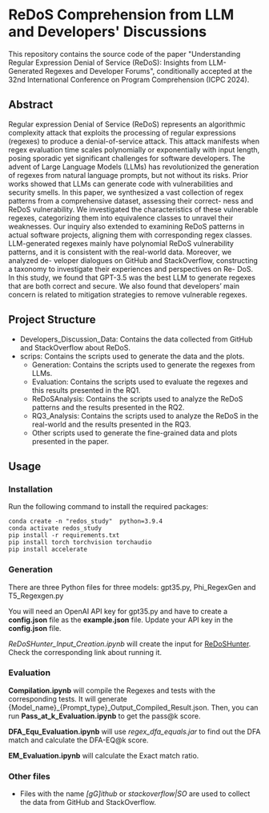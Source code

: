 # ReDoS Comprehension from LLM and Developers' Discussions
This repository contains the source code of the paper "Understanding Regular Expression Denial of Service (ReDoS): Insights from LLM-Generated Regexes and Developer Forums", conditionally accepted at the  32nd International Conference on Program Comprehension (ICPC 2024).

## Abstract
Regular expression Denial of Service (ReDoS) represents an algorithmic complexity attack that exploits the processing of regular
expressions (regexes) to produce a denial-of-service attack. This
attack manifests when regex evaluation time scales polynomially
or exponentially with input length, posing sporadic yet significant
challenges for software developers. The advent of Large Language
Models (LLMs) has revolutionized the generation of regexes from
natural language prompts, but not without its risks. Prior works
showed that LLMs can generate code with vulnerabilities and security smells. In this paper, we synthesized a vast collection of regex
patterns from a comprehensive dataset, assessing their correct-
ness and ReDoS vulnerability. We investigated the characteristics
of these vulnerable regexes, categorizing them into equivalence
classes to unravel their weaknesses. Our inquiry also extended to
examining ReDoS patterns in actual software projects, aligning
them with corresponding regex classes. LLM-generated regexes
mainly have polynomial ReDoS vulnerability patterns, and it is
consistent with the real-world data. Moreover, we analyzed de-
veloper dialogues on GitHub and StackOverflow, constructing a
taxonomy to investigate their experiences and perspectives on Re-
DoS. In this study, we found that GPT-3.5 was the best LLM to
generate regexes that are both correct and secure. We also found
that developers’ main concern is related to mitigation strategies to
remove vulnerable regexes.

## Project Structure
- Developers_Discussion_Data: Contains the data collected from GitHub and StackOverflow about ReDoS.
- scrips: Contains the scripts used to generate the data and the plots.
  - Generation: Contains the scripts used to generate the regexes from LLMs.
  - Evaluation: Contains the scripts used to evaluate the regexes and this results presented in the RQ1.
  - ReDoSAnalysis: Contains the scripts used to analyze the ReDoS patterns and the results presented in the RQ2.
  - RQ3_Analysis: Contains the scripts used to analyze the ReDoS in the real-world and the results presented in the RQ3.
  - Other scripts used to generate the fine-grained data and plots presented in the paper.

## Usage
### Installation

Run the following command to install the required packages:
```
conda create -n "redos_study"  python=3.9.4
conda activate redos_study
pip install -r requirements.txt
pip install torch torchvision torchaudio
pip install accelerate
```

### Generation
There are three Python files for three models: gpt35.py, Phi_RegexGen and T5_Regexgen.py

You will need an OpenAI API key for gpt35.py and have to create a **config.json** file as the **example.json** file. Update your API key in the **config.json** file.

*ReDoSHunter_Input_Creation.ipynb* will create the input for [ReDoSHunter](https://github.com/yetingli/ReDoSHunter). Check the corresponding link about running it.

### Evaluation
**Compilation.ipynb** will compile the Regexes and tests with the corresponding tests. It will generate {Model_name}_{Prompt_type}_Output_Compiled_Result.json. Then, you can run **Pass_at_k_Evaluation.ipynb** to get the pass@k score.

**DFA_Equ_Evaluation.ipynb** will use *regex_dfa_equals.jar* to find out the DFA match and calculate the DFA-EQ@k score.


**EM_Evaluation.ipynb** will calculate the Exact match ratio.

### Other files
- Files with the name *[gG]ithub* or *stackoverflow|SO* are used to collect the data from GitHub and StackOverflow. 
